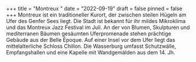 +++
title = "Montreux "
date = "2022-09-19"
draft = false
pinned = false
+++
Montreux ist ein traditioneller Kurort, der zwischen steilen Hügeln am Ufer des Genfer Sees liegt. Die Stadt ist bekannt für ihr mildes Mikroklima und das Montreux Jazz Festival im Juli. An der von Blumen, Skulpturen und mediterranen Bäumen gesäumten Uferpromenade stehen prächtige Gebäude aus der Belle Époque. Auf einer Insel vor dem Ufer liegt das mittelalterliche Schloss Chillon. Die Wasserburg umfasst Schutzwälle, Empfangshallen und eine Kapelle mit Wandgemälden aus dem 14. Jh.